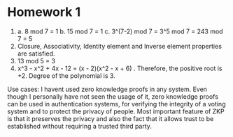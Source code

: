 # Homework 1

1. a. 8 mod 7 = 1
   b. 15 mod 7 = 1
   c. 3^(7-2) mod 7 = 3^5 mod 7 = 243 mod 7 = 5
2. Closure, Associativity, Identity element and Inverse element properties are satisfied.
3. 13 mod 5 = 3
4. x^3 - x^2 + 4x - 12 = (x - 2)(x^2 - x + 6) . Therefore, the positive root is +2. Degree of the polynomial is 3.

Use cases:
I havent used zero knowledge proofs in any system.
Even though I personally have not seen the usage of it, zero knowledge proofs can be used in authentication systems, for verifying the integrity of a voting system and to protect the privacy of people.
Most important feature of ZKP is that it preserves the privacy and also the fact that it allows trust to be established without requiring a trusted third party.
